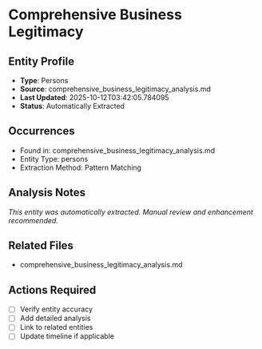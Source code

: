 # Comprehensive Business Legitimacy

## Entity Profile
- **Type**: Persons
- **Source**: comprehensive_business_legitimacy_analysis.md
- **Last Updated**: 2025-10-12T03:42:05.784095
- **Status**: Automatically Extracted

## Occurrences
- Found in: comprehensive_business_legitimacy_analysis.md
- Entity Type: persons
- Extraction Method: Pattern Matching

## Analysis Notes
*This entity was automatically extracted. Manual review and enhancement recommended.*

## Related Files
- comprehensive_business_legitimacy_analysis.md

## Actions Required
- [ ] Verify entity accuracy
- [ ] Add detailed analysis
- [ ] Link to related entities
- [ ] Update timeline if applicable
